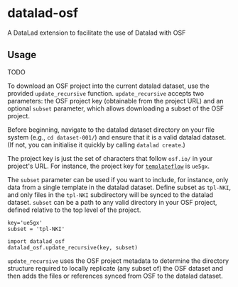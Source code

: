 # datalad-osf
A DataLad extension to facilitate the use of Datalad with OSF

## Usage

TODO

To download an OSF project into the current datalad dataset, use the provided `update_recursive` function. `update_recursive` accepts two parameters: the OSF project key (obtainable from the project URL) and an optional `subset` parameter, which allows downloading a subset of the OSF project.

Before beginning, navigate to the datalad dataset directory on your file system (e.g., `cd dataset-001/`) and ensure that it is a valid datalad dataset. (If not, you can initialise it quickly by calling `datalad create`.)

The project key is just the set of characters that follow `osf.io/` in your project's URL. For instance, the project key for [`templateflow`](https://osf.io/ue5gx/) is `ue5gx`.

The `subset` parameter can be used if you want to include, for instance, only data from a single template in the datalad dataset. Define subset as `tpl-NKI`, and only files in the `tpl-NKI` subdirectory will be synced to the datalad dataset. `subset` can be a path to any valid directory in your OSF project, defined relative to the top level of the project.
```
key='ue5gx'
subset = 'tpl-NKI'

import datalad_osf
datalad_osf.update_recursive(key, subset)
```
`update_recursive` uses the OSF project metadata to determine the directory structure required to locally replicate (any subset of) the OSF dataset and then adds the files or references synced from OSF to the datalad dataset.
